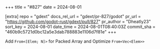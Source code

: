 +++
title = "#827"
date = 2024-08-01

[extra]
repo = "gdext"
docs_rel_url = "gdext/pr-827/godot"
pr_url = "https://github.com/godot-rust/gdext/pull/827"
pr_author = "Dheatly23"
sort_key = 2024-08-01
date_time = 2024-08-01T08:40:03Z
commit_sha = "460b9c5721d0bc12a5e3dab788883e1106d7f81e"
+++

Add `From<[Elem; N]>` for Packed Array and Optimize `From<Vec<Elem>>`

